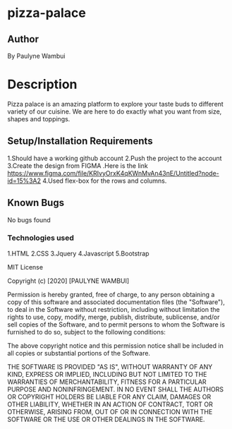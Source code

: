 # pizza-palace
## Author
By Paulyne Wambui
# Description
Pizza palace  is an amazing platform to explore your taste buds to different variety of our cuisine. We are here to do exactly what you want from size, shapes and toppings.

## Setup/Installation Requirements
1.Should have a working github account
2.Push the project to the account
3.Create the design from FIGMA .Here is the link https://www.figma.com/file/KRIvyOrxK4qKWnMvAn43nE/Untitled?node-id=15%3A2
4.Used flex-box for the rows and columns.

## Known Bugs
No bugs found

### Technologies used
1.HTML
2.CSS
3.Jquery
4.Javascript
5.Bootstrap 

 MIT License

Copyright (c) [2020] [PAULYNE WAMBUI]

Permission is hereby granted, free of charge, to any person obtaining a copy of this software and associated documentation files (the "Software"), to deal in the Software without restriction, including without limitation the rights to use, copy, modify, merge, publish, distribute, sublicense, and/or sell copies of the Software, and to permit persons to whom the Software is furnished to do so, subject to the following conditions:

The above copyright notice and this permission notice shall be included in all copies or substantial portions of the Software.

THE SOFTWARE IS PROVIDED "AS IS", WITHOUT WARRANTY OF ANY KIND, EXPRESS OR IMPLIED, INCLUDING BUT NOT LIMITED TO THE WARRANTIES OF MERCHANTABILITY, FITNESS FOR A PARTICULAR PURPOSE AND NONINFRINGEMENT. IN NO EVENT SHALL THE AUTHORS OR COPYRIGHT HOLDERS BE LIABLE FOR ANY CLAIM, DAMAGES OR OTHER LIABILITY, WHETHER IN AN ACTION OF CONTRACT, TORT OR OTHERWISE, ARISING FROM, OUT OF OR IN CONNECTION WITH THE SOFTWARE OR THE USE OR OTHER DEALINGS IN THE SOFTWARE.
